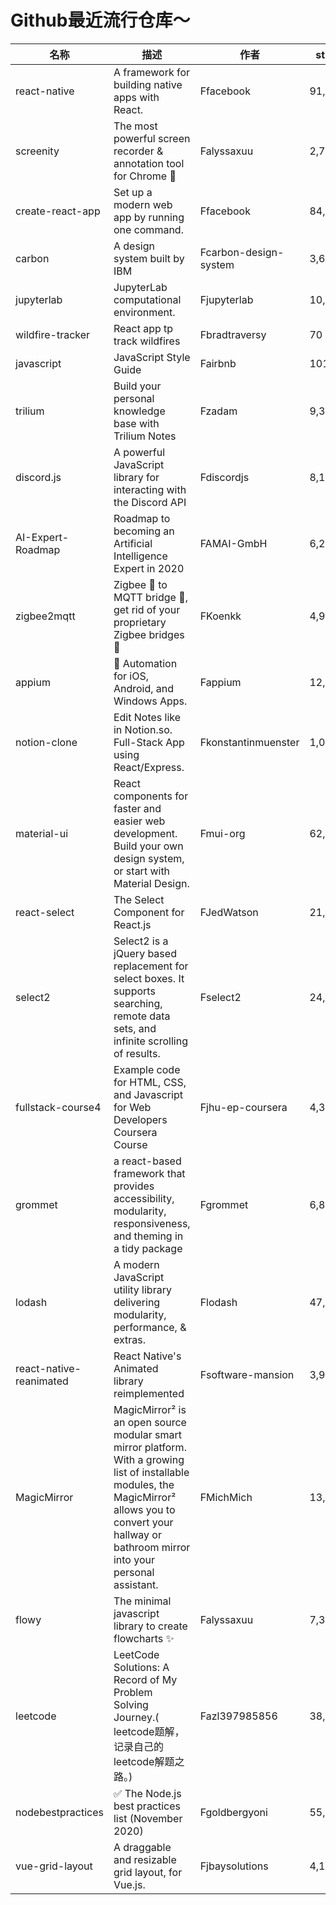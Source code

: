 # Github最近流行仓库～

| 名称  | 描述  | 作者  | star量 | 地址  |
| --- | --- | --- | ----- | --- |
| react-native | A framework for building native apps with React. | Ffacebook | 91,571 | https://github.com/facebook/react-native
screenity | The most powerful screen recorder & annotation tool for Chrome 🎥 | Falyssaxuu | 2,775 | https://github.com/alyssaxuu/screenity
create-react-app | Set up a modern web app by running one command. | Ffacebook | 84,065 | https://github.com/facebook/create-react-app
carbon | A design system built by IBM | Fcarbon-design-system | 3,693 | https://github.com/carbon-design-system/carbon
jupyterlab | JupyterLab computational environment. | Fjupyterlab | 10,463 | https://github.com/jupyterlab/jupyterlab
wildfire-tracker | React app tp track wildfires | Fbradtraversy | 70 | https://github.com/bradtraversy/wildfire-tracker
javascript | JavaScript Style Guide | Fairbnb | 101,725 | https://github.com/airbnb/javascript
trilium | Build your personal knowledge base with Trilium Notes | Fzadam | 9,303 | https://github.com/zadam/trilium
discord.js | A powerful JavaScript library for interacting with the Discord API | Fdiscordjs | 8,159 | https://github.com/discordjs/discord.js
AI-Expert-Roadmap | Roadmap to becoming an Artificial Intelligence Expert in 2020 | FAMAI-GmbH | 6,293 | https://github.com/AMAI-GmbH/AI-Expert-Roadmap
zigbee2mqtt | Zigbee 🐝 to MQTT bridge 🌉, get rid of your proprietary Zigbee bridges 🔨 | FKoenkk | 4,913 | https://github.com/Koenkk/zigbee2mqtt
appium | 📱 Automation for iOS, Android, and Windows Apps. | Fappium | 12,297 | https://github.com/appium/appium
notion-clone | Edit Notes like in Notion.so. Full-Stack App using React/Express. | Fkonstantinmuenster | 1,004 | https://github.com/konstantinmuenster/notion-clone
material-ui | React components for faster and easier web development. Build your own design system, or start with Material Design. | Fmui-org | 62,671 | https://github.com/mui-org/material-ui
react-select | The Select Component for React.js | FJedWatson | 21,362 | https://github.com/JedWatson/react-select
select2 | Select2 is a jQuery based replacement for select boxes. It supports searching, remote data sets, and infinite scrolling of results. | Fselect2 | 24,731 | https://github.com/select2/select2
fullstack-course4 | Example code for HTML, CSS, and Javascript for Web Developers Coursera Course | Fjhu-ep-coursera | 4,317 | https://github.com/jhu-ep-coursera/fullstack-course4
grommet | a react-based framework that provides accessibility, modularity, responsiveness, and theming in a tidy package | Fgrommet | 6,826 | https://github.com/grommet/grommet
lodash | A modern JavaScript utility library delivering modularity, performance, & extras. | Flodash | 47,219 | https://github.com/lodash/lodash
react-native-reanimated | React Native's Animated library reimplemented | Fsoftware-mansion | 3,956 | https://github.com/software-mansion/react-native-reanimated
MagicMirror | MagicMirror² is an open source modular smart mirror platform. With a growing list of installable modules, the MagicMirror² allows you to convert your hallway or bathroom mirror into your personal assistant. | FMichMich | 13,060 | https://github.com/MichMich/MagicMirror
flowy | The minimal javascript library to create flowcharts ✨ | Falyssaxuu | 7,362 | https://github.com/alyssaxuu/flowy
leetcode | LeetCode Solutions: A Record of My Problem Solving Journey.( leetcode题解，记录自己的leetcode解题之路。) | Fazl397985856 | 38,099 | https://github.com/azl397985856/leetcode
nodebestpractices | ✅ The Node.js best practices list (November 2020) | Fgoldbergyoni | 55,000 | https://github.com/goldbergyoni/nodebestpractices
vue-grid-layout | A draggable and resizable grid layout, for Vue.js. | Fjbaysolutions | 4,199 | https://github.com/jbaysolutions/vue-grid-layout |
